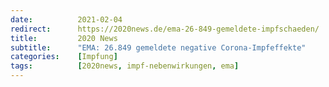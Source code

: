 ```yaml
---
date:          2021-02-04
redirect:      https://2020news.de/ema-26-849-gemeldete-impfschaeden/
title:         2020 News
subtitle:      "EMA: 26.849 gemeldete negative Corona-Impfeffekte"
categories:    [Impfung]
tags:          [2020news, impf-nebenwirkungen, ema]
---
```

